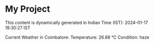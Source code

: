 # My Project

This content is dynamically generated in Indian Time (IST): 2024-01-17 19:30:27 IST


Current Weather in Coimbatore:
Temperature: 26.88 °C
Condition: haze
